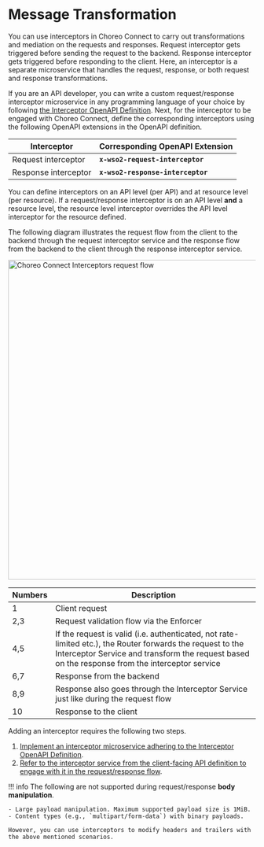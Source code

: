 # Message Transformation

You can use interceptors in Choreo Connect to carry out transformations and mediation on the requests and responses.
Request interceptor gets triggered before sending the request to the backend. Response interceptor gets triggered before
responding to the client. Here, an interceptor is a separate microservice that handles the request, response, or
both request and response transformations.

If you are an API developer, you can write a custom request/response interceptor microservice in any programming
language of your choice by following [the Interceptor OpenAPI Definition](https://raw.githubusercontent.com/wso2/product-microgateway/v1.0.0/resources/interceptor-service-open-api.yaml).
Next, for the interceptor to be engaged with Choreo Connect, define the corresponding interceptors using the following
OpenAPI extensions in the OpenAPI definition.

| Interceptor          | Corresponding OpenAPI Extension   |
|----------------------|-----------------------------------|
| Request interceptor  | **`x-wso2-request-interceptor`**  |
| Response interceptor | **`x-wso2-response-interceptor`** |

You can define interceptors on an API level (per API) and at resource level (per resource). If a request/response
interceptor is on an API level **and** a resource level, the resource level interceptor overrides the API level
interceptor for the resource defined.

The following diagram illustrates the request flow from the client to the backend through the request interceptor service and the response flow from the backend to the client through the response interceptor service.

<img src="{{base_path}}/assets/img/deploy/mgw/interceptors-overview.png" alt="Choreo Connect Interceptors request flow" width="650px"/>

| Numbers | Description                                                                                                                                                                                                  |
|---------|--------------------------------------------------------------------------------------------------------------------------------------------------------------------------------------------------------------|
| 1       | Client request                                                                                                                                                                                               |
| 2,3     | Request validation flow via the Enforcer                                                                                                                                                                     |
| 4,5     | If the request is valid (i.e. authenticated, not rate-limited etc.), the Router forwards the request to the Interceptor Service and transform the request based on the response from the interceptor service |
| 6,7     | Response from the backend                                                                                                                                                                                    |
| 8,9     | Response also goes through the Interceptor Service just like during the request flow                                                                                                                         |
| 10      | Response to the client                                                                                                                                                                                       |

Adding an interceptor requires the following two steps.

1. [Implement an interceptor microservice adhering to the Interceptor OpenAPI Definition]({{base_path}}/deploy-and-publish/deploy-on-gateway/choreo-connect/message-transformation/interceptor-microservice/interceptor-microservice/).
2. [Refer to the interceptor service from the client-facing API definition to engage with it in the request/response flow]({{base_path}}/deploy-and-publish/deploy-on-gateway/choreo-connect/message-transformation/defining-interceptors-in-an-open-api-definition/).

!!! info
    The following are not supported during request/response **body manipulation**.

    - Large payload manipulation. Maximum supported payload size is 1MiB.
    - Content types (e.g., `multipart/form-data`) with binary payloads.

    However, you can use interceptors to modify headers and trailers with the above mentioned scenarios.



